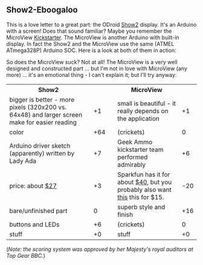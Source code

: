 
## Show2-Eboogaloo

This is a love letter to a great part: the ODroid [Show2](http://odroid.com/dokuwiki/doku.php?id=en:odroidshow) display.  It's an Arduino with a screen! Does that sound familiar? Maybe you remember the MicroView [Kickstarter](https://www.kickstarter.com/projects/1516846343/microview-chip-sized-arduino-with-built-in-oled-di).  The MicroView is another Arduino with built-in display.  In fact the Show2 and the MicroView use the same (ATMEL ATmega328P) Arduino SOC. Here is a look at both of them in action:

So does the MicroView suck? Not at all! The MicroView is a very well designed and constructed part ... but I'm not in love with MicroView (any more) ... it's an emotional thing - I can't explain it; but I'll try anyway:

<table>
<tr><th>Show2</th><th></th><th></th><th>MicroView</th><th></th></tr>
<tr><td>bigger is better - more pixels (320x200 vs. 64x48) and larger screen make for easier reading</td><td>+1</td><td></td><td>small is beautiful - it really depends on the application</td><td>+1</td></tr>
<tr><td>color</td><td>+64</td><td></td><td>(crickets)</td><td>0</td></tr>
<tr><td>Arduino driver sketch (apparently) written by Lady Ada</td><td>+7</td><td></td><td>Geek Ammo kickstarter team performed admirably</td><td>+6</td></tr>
<tr><td>price: about <a href='http://ameridroid.com/products/odroid-show-2'>$27</a></td><td>+3</td><td></td><td>Sparkfun has it for about <a href='https://www.sparkfun.com/products/12923'>$40</a>, but you probably also want <a href='https://www.sparkfun.com/products/12924'>this</a> this for $15.</td><td>-20</td></tr>
<tr><td>bare/unfinished part</td><td>0</td><td></td><td>superb style and finish</td><td>+16</td></tr>
<tr><td>buttons and LEDs</td><td>+6</td><td></td><td>(crickets)</td><td>0</td></tr>
<tr><td>stuff</td><td>+0</td><td></td><td>stuff</td><td>+0</td></tr>
</table>

(_Note: the scoring system was approved by her Majesty's royal auditors at Top Gear BBC._)
